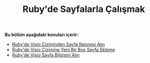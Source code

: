 ﻿---
title: Ruby'de Sayfalarla Çalışmak
type: docs
weight: 40
url: /tr/java/working-with-pages-in-ruby/
---
**Bu bölüm aşağıdaki konuları içerir:**

- [Ruby'de Visio Çiziminden Sayfa Nesnesi Alın](/diagram/tr/java/get-a-page-object-from-visio-drawing-in-ruby/)
- [Ruby'de Visio Çizimine Yeni Bir Boş Sayfa Ekleme](/diagram/tr/java/insert-a-new-blank-page-into-a-visio-drawing-in-ruby/)
- [Ruby'de Visio Sayfa Bilgisini Alın](/diagram/tr/java/retrieve-visio-page-information-in-ruby/)
